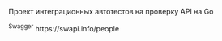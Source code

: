 Проект интеграционных автотестов на проверку API на Go

<div>
  <sup>Swagger</sup> https://swapi.info/people
</div>
